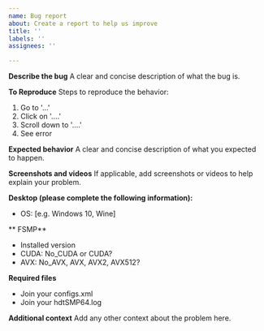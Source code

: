 ```yaml
---
name: Bug report
about: Create a report to help us improve
title: ''
labels: ''
assignees: ''

---
```


**Describe the bug**
A clear and concise description of what the bug is.

**To Reproduce**
Steps to reproduce the behavior:
1. Go to '...'
2. Click on '....'
3. Scroll down to '....'
4. See error

**Expected behavior**
A clear and concise description of what you expected to happen.

**Screenshots and videos**
If applicable, add screenshots or videos to help explain your problem.

**Desktop (please complete the following information):**
 - OS: [e.g. Windows 10, Wine]

** FSMP**
- Installed version
- CUDA: No_CUDA or CUDA?
- AVX: No_AVX, AVX, AVX2, AVX512?

**Required files**
- Join your configs.xml
- Join your hdtSMP64.log

**Additional context**
Add any other context about the problem here.
